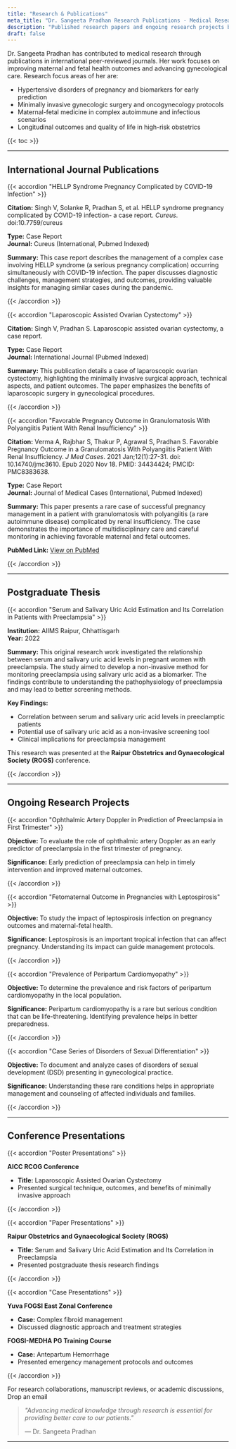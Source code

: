 ```yaml
---
title: "Research & Publications"
meta_title: "Dr. Sangeeta Pradhan Research Publications - Medical Research"
description: "Published research papers and ongoing research projects by Dr. Sangeeta Pradhan in international medical journals."
draft: false
---
```


Dr. Sangeeta Pradhan has contributed to medical research through publications in international peer-reviewed journals. Her work focuses on improving maternal and fetal health outcomes and advancing gynecological care. Research focus areas of her are:
- Hypertensive disorders of pregnancy and biomarkers for early prediction
- Minimally invasive gynecologic surgery and oncogynecology protocols
- Maternal-fetal medicine in complex autoimmune and infectious scenarios
- Longitudinal outcomes and quality of life in high-risk obstetrics

{{< toc >}}

---

## International Journal Publications

{{< accordion "HELLP Syndrome Pregnancy Complicated by COVID-19 Infection" >}}

**Citation:** Singh V, Solanke R, Pradhan S, et al. HELLP syndrome pregnancy complicated by COVID-19 infection- a case report. _Cureus_. doi:10.7759/cureus

**Type:** Case Report  
**Journal:** Cureus (International, Pubmed Indexed)

**Summary:** This case report describes the management of a complex case involving HELLP syndrome (a serious pregnancy complication) occurring simultaneously with COVID-19 infection. The paper discusses diagnostic challenges, management strategies, and outcomes, providing valuable insights for managing similar cases during the pandemic.

{{< /accordion >}}

{{< accordion "Laparoscopic Assisted Ovarian Cystectomy" >}}

**Citation:** Singh V, Pradhan S. Laparoscopic assisted ovarian cystectomy, a case report.

**Type:** Case Report  
**Journal:** International Journal (Pubmed Indexed)

**Summary:** This publication details a case of laparoscopic ovarian cystectomy, highlighting the minimally invasive surgical approach, technical aspects, and patient outcomes. The paper emphasizes the benefits of laparoscopic surgery in gynecological procedures.

{{< /accordion >}}

{{< accordion "Favorable Pregnancy Outcome in Granulomatosis With Polyangiitis Patient With Renal Insufficiency" >}}

**Citation:** Verma A, Rajbhar S, Thakur P, Agrawal S, Pradhan S. Favorable Pregnancy Outcome in a Granulomatosis With Polyangiitis Patient With Renal Insufficiency. _J Med Cases_. 2021 Jan;12(1):27-31. doi: 10.14740/jmc3610. Epub 2020 Nov 18. PMID: 34434424; PMCID: PMC8383638.

**Type:** Case Report  
**Journal:** Journal of Medical Cases (International, Pubmed Indexed)

**Summary:** This paper presents a rare case of successful pregnancy management in a patient with granulomatosis with polyangiitis (a rare autoimmune disease) complicated by renal insufficiency. The case demonstrates the importance of multidisciplinary care and careful monitoring in achieving favorable maternal and fetal outcomes.

**PubMed Link:** [View on PubMed](https://pubmed.ncbi.nlm.nih.gov/34434424/)

{{< /accordion >}}

---

## Postgraduate Thesis

{{< accordion "Serum and Salivary Uric Acid Estimation and Its Correlation in Patients with Preeclampsia" >}}

**Institution:** AIIMS Raipur, Chhattisgarh  
**Year:** 2022

**Summary:** This original research work investigated the relationship between serum and salivary uric acid levels in pregnant women with preeclampsia. The study aimed to develop a non-invasive method for monitoring preeclampsia using salivary uric acid as a biomarker. The findings contribute to understanding the pathophysiology of preeclampsia and may lead to better screening methods.

**Key Findings:**

- Correlation between serum and salivary uric acid levels in preeclamptic patients
- Potential use of salivary uric acid as a non-invasive screening tool
- Clinical implications for preeclampsia management

This research was presented at the **Raipur Obstetrics and Gynaecological Society (ROGS)** conference.

{{< /accordion >}}

---

## Ongoing Research Projects

{{< accordion "Ophthalmic Artery Doppler in Prediction of Preeclampsia in First Trimester" >}}

**Objective:** To evaluate the role of ophthalmic artery Doppler as an early predictor of preeclampsia in the first trimester of pregnancy.

**Significance:** Early prediction of preeclampsia can help in timely intervention and improved maternal outcomes.

{{< /accordion >}}

{{< accordion "Fetomaternal Outcome in Pregnancies with Leptospirosis" >}}

**Objective:** To study the impact of leptospirosis infection on pregnancy outcomes and maternal-fetal health.

**Significance:** Leptospirosis is an important tropical infection that can affect pregnancy. Understanding its impact can guide management protocols.

{{< /accordion >}}

{{< accordion "Prevalence of Peripartum Cardiomyopathy" >}}

**Objective:** To determine the prevalence and risk factors of peripartum cardiomyopathy in the local population.

**Significance:** Peripartum cardiomyopathy is a rare but serious condition that can be life-threatening. Identifying prevalence helps in better preparedness.

{{< /accordion >}}

{{< accordion "Case Series of Disorders of Sexual Differentiation" >}}

**Objective:** To document and analyze cases of disorders of sexual development (DSD) presenting in gynecological practice.

**Significance:** Understanding these rare conditions helps in appropriate management and counseling of affected individuals and families.

{{< /accordion >}}

---

## Conference Presentations

{{< accordion "Poster Presentations" >}}

**AICC RCOG Conference**

- **Title:** Laparoscopic Assisted Ovarian Cystectomy
- Presented surgical technique, outcomes, and benefits of minimally invasive approach

{{< /accordion >}}

{{< accordion "Paper Presentations" >}}

**Raipur Obstetrics and Gynaecological Society (ROGS)**

- **Title:** Serum and Salivary Uric Acid Estimation and Its Correlation in Preeclampsia
- Presented postgraduate thesis research findings

{{< /accordion >}}

{{< accordion "Case Presentations" >}}

**Yuva FOGSI East Zonal Conference**

- **Case:** Complex fibroid management
- Discussed diagnostic approach and treatment strategies

**FOGSI-MEDHA PG Training Course**

- **Case:** Antepartum Hemorrhage
- Presented emergency management protocols and outcomes

{{< /accordion >}}


For research collaborations, manuscript reviews, or academic discussions, Drop an email [<i class="fa-solid fa-envelope"></i>]( mailto:contact@gynecologistsangeeta.com)

> _"Advancing medical knowledge through research is essential for providing better care to our patients."_
>
> — Dr. Sangeeta Pradhan

---
